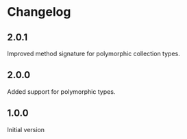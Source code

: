 # Changelog

## 2.0.1

Improved method signature for polymorphic collection types.

## 2.0.0

Added support for polymorphic types.

## 1.0.0

Initial version